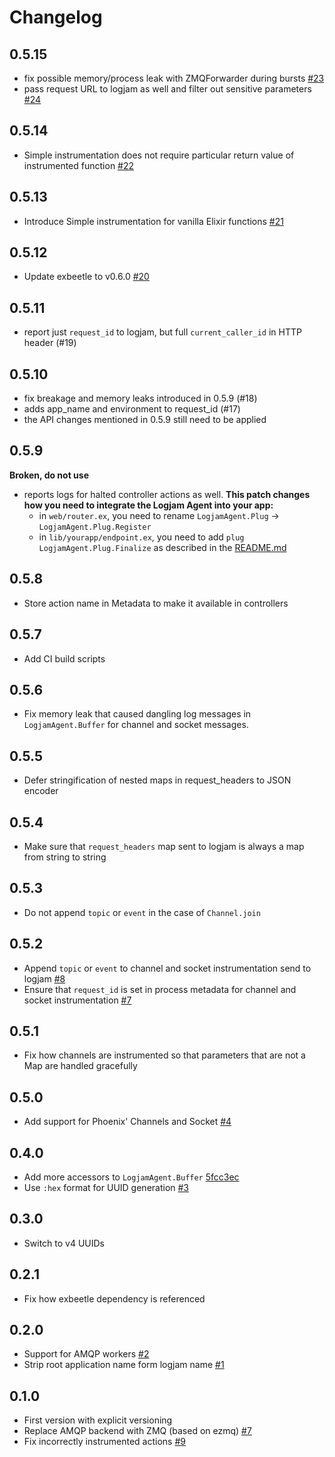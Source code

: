# Changelog

## 0.5.15

* fix possible memory/process leak with ZMQForwarder during bursts
  [#23](https://source.xing.com/hex/logjam_agent/pull/23)
* pass request URL to logjam as well and filter out sensitive parameters
  [#24](https://source.xing.com/hex/logjam_agent/pull/24)

## 0.5.14
* Simple instrumentation does not require particular return value of instrumented function
  [#22](https://source.xing.com/hex/logjam_agent/pull/22)

## 0.5.13
* Introduce Simple instrumentation for vanilla Elixir functions [#21](https://source.xing.com/hex/logjam_agent/pull/21)

## 0.5.12

* Update exbeetle to v0.6.0 [#20](https://source.xing.com/hex/logjam_agent/pull/20)


## 0.5.11

* report just `request_id` to logjam, but full `current_caller_id` in HTTP header (#19)

## 0.5.10

* fix breakage and memory leaks introduced in 0.5.9 (#18)
* adds app_name and environment to request_id (#17)
* the API changes mentioned in 0.5.9 still need to be applied

## 0.5.9

**Broken, do not use**

* reports logs for halted controller actions as well. __This patch changes how you need to integrate the Logjam Agent into your app:__
  * in `web/router.ex`, you need to rename `LogjamAgent.Plug` → `LogjamAgent.Plug.Register`
  * in `lib/yourapp/endpoint.ex`, you need to add `plug LogjamAgent.Plug.Finalize` as described in the [README.md](README.md)

## 0.5.8
* Store action name in Metadata to make it available in controllers

## 0.5.7
* Add CI build scripts

## 0.5.6
* Fix memory leak that caused dangling log messages in `LogjamAgent.Buffer` for channel and socket messages.

## 0.5.5
* Defer stringification of nested maps in request_headers to JSON encoder

## 0.5.4
* Make sure that `request_headers` map sent to logjam is always a map from string to string

## 0.5.3

* Do not append `topic` or `event` in the case of `Channel.join`

## 0.5.2
* Append `topic` or `event` to channel and socket instrumentation send to logjam [#8](https://source.xing.com/hex/logjam_agent/pull/8)
* Ensure that `request_id` is set in process metadata for channel and socket instrumentation [#7](https://source.xing.com/hex/logjam_agent/pull/7)

## 0.5.1

* Fix how channels are instrumented so that parameters that are not a Map are handled gracefully

## 0.5.0

* Add support for Phoenix' Channels and Socket [#4](https://source.xing.com/hex/logjam_agent/pull/4)

## 0.4.0

* Add more accessors to `LogjamAgent.Buffer` [5fcc3ec](https://source.xing.com/hex/logjam_agent/commit/5fcc3ec9248c6be66f47b98aa9afd0f392af9540)
* Use `:hex` format for UUID generation [#3](https://source.xing.com/hex/logjam_agent/pull/3)

## 0.3.0

* Switch to v4 UUIDs

## 0.2.1

* Fix how exbeetle dependency is referenced

## 0.2.0

* Support for AMQP workers [#2](https://source.xing.com/hex/logjam_agent/pull/2)
* Strip root application name form logjam name [#1](https://source.xing.com/hex/logjam_agent/pull/1)


## 0.1.0

* First version with explicit versioning
* Replace AMQP backend with ZMQ (based on ezmq) [#7](https://source.xing.com/architects/logjam_agent.ex/pull/7)
* Fix incorrectly instrumented actions [#9](https://source.xing.com/architects/logjam_agent.ex/pull/9)
